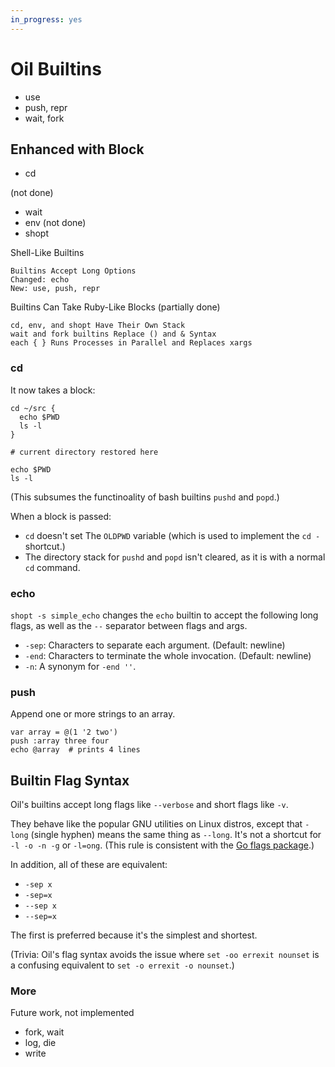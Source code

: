 ```yaml
---
in_progress: yes
---
```


Oil Builtins
============

<div id="toc">
</div>

- use
- push, repr
- wait, fork

## Enhanced with Block

- cd

(not done)

- wait
- env (not done)
- shopt


Shell-Like Builtins

    Builtins Accept Long Options
    Changed: echo
    New: use, push, repr

Builtins Can Take Ruby-Like Blocks (partially done)

    cd, env, and shopt Have Their Own Stack
    wait and fork builtins Replace () and & Syntax
    each { } Runs Processes in Parallel and Replaces xargs


### cd

It now takes a block:

```
cd ~/src {
  echo $PWD
  ls -l
}

# current directory restored here

echo $PWD
ls -l
```

(This subsumes the functinoality of bash builtins `pushd` and `popd`.)

When a block is passed:

- `cd` doesn't set The `OLDPWD` variable (which is used to implement the `cd -`
  shortcut.)
- The directory stack for `pushd` and `popd` isn't cleared, as it is with a
	normal `cd` command.

### echo

`shopt -s simple_echo` changes the `echo` builtin to accept the following long
flags, as well as the `--` separator between flags and args.

- `-sep`: Characters to separate each argument.  (Default: newline)
- `-end`: Characters to terminate the whole invocation.  (Default: newline)
- `-n`: A synonym for `-end ''`.

### push

Append one or more strings to an array.

```
var array = @(1 '2 two')
push :array three four
echo @array  # prints 4 lines
```

## Builtin Flag Syntax

Oil's builtins accept long flags like `--verbose` and short flags like `-v`.

They behave like the popular GNU utilities on Linux distros, except that
`-long` (single hyphen) means the same thing as `--long`.  It's not a shortcut
for `-l -o -n -g` or `-l=ong`.  (This rule is consistent with the [Go flags
  package][goflags].)

[goflags]: https://golang.org/pkg/flag/

In addition, all of these are equivalent:

- `-sep x`
- `-sep=x`
- `--sep x`
- `--sep=x`

The first is preferred because it's the simplest and shortest.

(Trivia: Oil's flag syntax avoids the issue where `set -oo errexit nounset` is
a confusing equivalent to `set -o errexit -o nounset`.)

### More

Future work, not implemented

- fork, wait
- log, die
- write
